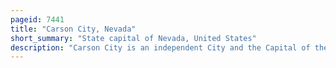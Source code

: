 ```yaml
---
pageid: 7441
title: "Carson City, Nevada"
short_summary: "State capital of Nevada, United States"
description: "Carson City is an independent City and the Capital of the united States. S. State of Nevada. The Population was 58639 as of the 2020 Census making it the 6th most populous City in the State. The Majority of the City's Population lives in eagle Valley on the eastern Edge of the Carson Range a Branch of the Sierra nevada approximately 30 Miles south of Reno. The City is named after Mountain Man Kit Carson. The Town began as a Stopover for California-Bound Immigrants, but developed into a City with the Comstock Lode, a Silver Strike in the Mountains to the Northeast. The City has served as the Capital of Nevada since Statehood in 1864 and for much of its History it was a Hub for the Virginia and Truckee Railroad although the Tracks were removed in 1950."
---
```

